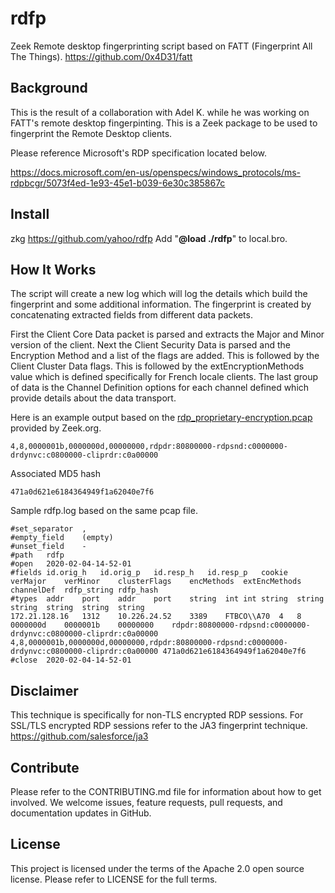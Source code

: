 # rdfp
Zeek Remote desktop fingerprinting script based on FATT (Fingerprint All The Things).
https://github.com/0x4D31/fatt

## Background
This is the result of a collaboration with Adel K. while he was working on FATT's remote desktop fingerpinting.  This is a Zeek package to be used to fingerprint the Remote Desktop clients.

Please reference Microsoft's RDP specification located below.

https://docs.microsoft.com/en-us/openspecs/windows_protocols/ms-rdpbcgr/5073f4ed-1e93-45e1-b039-6e30c385867c


## Install
zkg https://github.com/yahoo/rdfp
Add "**@load ./rdfp**" to local.bro.

## How It Works

The script will create a new log which will log the details which build the fingerprint and some additional information.  The fingerprint is created by concatenating extracted fields from different data packets.  

First the Client Core Data packet is parsed and extracts the Major and Minor version of the client.  Next the Client Security Data is parsed and the Encryption Method and a list of the flags are added.  This is followed by the Client Cluster Data flags.  This is followed by the extEncryptionMethods value which is defined specifically for French locale clients.  The last group of data is the Channel Definition options for each channel defined which provide details about the data transport.

Here is an example output based on the [rdp_proprietary-encryption.pcap](https://github.com/zeek/zeek/tree/master/testing/btest/Traces/rdp) provided by Zeek.org.

```4,8,0000001b,0000000d,00000000,rdpdr:80800000-rdpsnd:c0000000-drdynvc:c0800000-cliprdr:c0a00000```

Associated MD5 hash

```471a0d621e6184364949f1a62040e7f6```

Sample rdfp.log based on the same pcap file.

```#separator \x09
#set_separator	,
#empty_field	(empty)
#unset_field	-
#path	rdfp
#open	2020-02-04-14-52-01
#fields	id.orig_h	id.orig_p	id.resp_h	id.resp_p	cookie	verMajor	verMinor	clusterFlags	encMethods	extEncMethods	channelDef	rdfp_string	rdfp_hash
#types	addr	port	addr	port	string	int	int	string	string	string	string	string	string
172.21.128.16	1312	10.226.24.52	3389	FTBCO\\A70	4	8	0000000d	0000001b	00000000	rdpdr:80800000-rdpsnd:c0000000-drdynvc:c0800000-cliprdr:c0a00000	4,8,0000001b,0000000d,00000000,rdpdr:80800000-rdpsnd:c0000000-drdynvc:c0800000-cliprdr:c0a00000	471a0d621e6184364949f1a62040e7f6
#close	2020-02-04-14-52-01
```

## Disclaimer

This technique is specifically for non-TLS encrypted RDP sessions. For SSL/TLS encrypted RDP sessions refer to the JA3 fingerprint technique.  https://github.com/salesforce/ja3

## Contribute
Please refer to the CONTRIBUTING.md file for information about how to get involved. We welcome issues, feature requests, pull requests, and documentation updates in GitHub.

## License

This project is licensed under the terms of the Apache 2.0 open source license. Please refer to LICENSE for the full terms.
